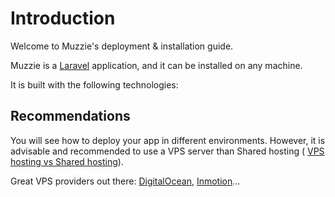 # Introduction

Welcome to Muzzie's deployment & installation guide.

Muzzie is a [Laravel](https://laravel.com/) application, and it can be installed on any machine.

It is built with the following technologies:

<ul-comp :items="[
    'Laravel v7',
    'VueJs v2',
    'Vuetify'
]">
</ul-comp>


## Recommendations

You will see how to deploy your app in different environments. However, it is advisable and recommended to use a VPS server than Shared hosting ( [VPS hosting vs Shared hosting](https://www.websitebuilderexpert.com/web-hosting/comparisons/shared-hosting-vs-vps-hosting/)).

Great VPS providers out there: [DigitalOcean](https://www.digitalocean.com/), [Inmotion](https://www.inmotionhosting.com/)...